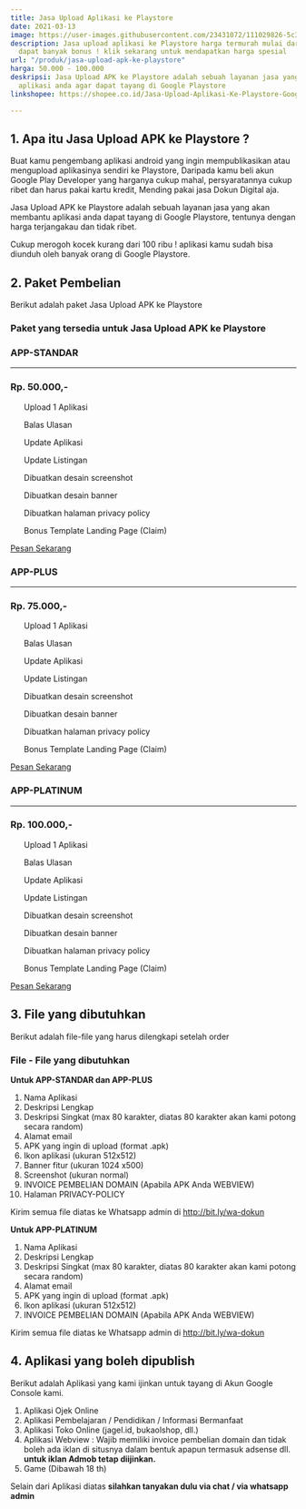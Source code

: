 ```yaml
---
title: Jasa Upload Aplikasi ke Playstore
date: 2021-03-13
image: https://user-images.githubusercontent.com/23431072/111029826-5c325b00-8431-11eb-9468-5e284befce00.png
description: Jasa upload aplikasi ke Playstore harga termurah mulai dari 50 ribuan
  dapat banyak bonus ! klik sekarang untuk mendapatkan harga spesial
url: "/produk/jasa-upload-apk-ke-playstore"
harga: 50.000 - 100.000
deskripsi: Jasa Upload APK ke Playstore adalah sebuah layanan jasa yang akan membantu
  aplikasi anda agar dapat tayang di Google Playstore
linkshopee: https://shopee.co.id/Jasa-Upload-Aplikasi-Ke-Playstore-Google-Play-Console-i.8263390.3353433342

---
```

## 1. Apa itu Jasa Upload APK ke Playstore ?

Buat kamu pengembang aplikasi android yang ingin mempublikasikan atau mengupload aplikasinya sendiri ke Playstore, Daripada kamu beli akun Google Play Developer yang harganya cukup mahal, persyaratannya cukup ribet dan harus pakai kartu kredit, Mending pakai jasa Dokun Digital aja.

Jasa Upload APK ke Playstore adalah sebuah layanan jasa yang akan membantu aplikasi anda dapat tayang di Google Playstore, tentunya dengan harga terjangakau dan tidak ribet.

Cukup merogoh kocek kurang dari 100 ribu ! aplikasi kamu sudah bisa diunduh oleh banyak orang di Google Playstore.

## 2. Paket Pembelian

Berikut adalah paket Jasa Upload APK ke Playstore

### Paket yang tersedia untuk Jasa Upload APK ke Playstore

<div class="row mt-5">
  
  <!-- APP STANDAR -->
  <div class="col-md-4 mx-auto mt-3 px-4">
     <div class="card pricing-rates starter-plan text-center shadow rounded-lg border-0">
        <div class="card-body py-3">
          <h3 class="title text-primary">APP-STANDAR</h3>
                 <hr>
                   <h3 class="h3 mb-3 mt-2">Rp. 50.000,-</h3>
                     <ul class="list-unstyled text-left">
                        <p class="text-muted text-feature mb-0"><span class="text-primary h5 mr-2"><i class="uim uim-check-circle"></i></span></i>Upload 1 Aplikasi</p>
                        <p class="text-muted text-feature mb-0"><span class="text-danger h5 mr-2"><i class="uim uim-exclamation-circle"></i></span></i>Balas Ulasan</p>
                        <p class="text-muted text-feature mb-0"><span class="text-danger h5 mr-2"><i class="uim uim-exclamation-circle"></i></span></i>Update Aplikasi</p>
                        <p class="text-muted text-feature mb-0"><span class="text-danger h5 mr-2"><i class="uim uim-exclamation-circle"></i></span></i>Update Listingan</p>
                        <p class="text-muted text-feature mb-0"><span class="text-danger h5 mr-2"><i class="uim uim-exclamation-circle"></i></span></i>Dibuatkan desain screenshot</p>
                        <p class="text-muted text-feature mb-0"><span class="text-danger h5 mr-2"><i class="uim uim-exclamation-circle"></i></span></i>Dibuatkan desain banner</p>
                        <p class="text-muted text-feature mb-0"><span class="text-danger h5 mr-2"><i class="uim uim-exclamation-circle"></i></span></i>Dibuatkan halaman privacy policy</p>
                        <p class="text-muted text-feature mb-0"><span class="text-danger h5 mr-2"><i class="uim uim-exclamation-circle"></i></span></i>Bonus Template Landing Page (Claim)</p>
                        </ul>
           <a href="https://api.whatsapp.com/send?phone=6285156190575&text=Halo%20Dokun%20Digital%2C%20Saya%20ingin%20membeli%20*Jasa%20Upload%20Aplikasi%20ke%20Playstore%20APP-STANDAR*%2C%20Terimakasih." class="btn btn-primary btn-block btn-lg mt-2 text-order">Pesan Sekarang</a>
        </div>
      </div>
    </div>

  <!-- APP PLUS -->
  <div class="col-md-4 mx-auto mt-3 px-4">
     <div class="card pricing-rates starter-plan text-center shadow rounded-lg border-0">
        <div class="card-body py-3">
          <h3 class="title text-primary">APP-PLUS</h3>
                 <hr>
                   <h3 class="h3 mb-3 mt-2">Rp. 75.000,-</h3>
                     <ul class="list-unstyled text-left">
                        <p class="text-muted text-feature mb-0"><span class="text-primary h5 mr-2"><i class="uim uim-check-circle"></i></span></i>Upload 1 Aplikasi</p>
                        <p class="text-muted text-feature mb-0"><span class="text-primary h5 mr-2"><i class="uim uim-check-circle"></i></span></i>Balas Ulasan</p>
                        <p class="text-muted text-feature mb-0"><span class="text-danger h5 mr-2"><i class="uim uim-exclamation-circle"></i></span></i>Update Aplikasi</p>
                        <p class="text-muted text-feature mb-0"><span class="text-danger h5 mr-2"><i class="uim uim-exclamation-circle"></i></span></i>Update Listingan</p>
                        <p class="text-muted text-feature mb-0"><span class="text-danger h5 mr-2"><i class="uim uim-exclamation-circle"></i></span></i>Dibuatkan desain screenshot</p>
                        <p class="text-muted text-feature mb-0"><span class="text-danger h5 mr-2"><i class="uim uim-exclamation-circle"></i></span></i>Dibuatkan desain banner</p>
                        <p class="text-muted text-feature mb-0"><span class="text-danger h5 mr-2"><i class="uim uim-exclamation-circle"></i></span></i>Dibuatkan halaman privacy policy</p>
                        <p class="text-muted text-feature mb-0"><span class="text-danger h5 mr-2"><i class="uim uim-exclamation-circle"></i></span></i>Bonus Template Landing Page (Claim)</p>
                        </ul>
           <a href="https://api.whatsapp.com/send?phone=6285156190575&text=Halo%20Dokun%20Digital%2C%20Saya%20ingin%20membeli%20*Jasa%20Upload%20Aplikasi%20ke%20Playstore%20APP-PLUS*%2C%20Terimakasih." class="btn btn-primary btn-block btn-lg   mt-2 text-order">Pesan Sekarang</a>
        </div>
      </div>
    </div>

  <!-- APP PLATINUM -->
  <div class="col-md-4 mx-auto mt-3 px-4">
     <div class="card pricing-rates starter-plan text-center shadow rounded-lg border-0">
        <div class="card-body py-3">
          <h3 class="title text-primary">APP-PLATINUM</h3>
                 <hr>
                   <h3 class="h3 mb-3 mt-2">Rp. 100.000,-</h3>
                     <ul class="list-unstyled text-left">
                        <p class="text-muted text-feature mb-0"><span class="text-primary h5 mr-2"><i class="uim uim-check-circle"></i></span></i>Upload 1 Aplikasi</p>
                        <p class="text-muted text-feature mb-0"><span class="text-primary h5 mr-2"><i class="uim uim-check-circle"></i></span></i>Balas Ulasan</p>
                        <p class="text-muted text-feature mb-0"><span class="text-primary h5 mr-2"><i class="uim uim-check-circle"></i></span></i>Update Aplikasi</p>
                        <p class="text-muted text-feature mb-0"><span class="text-primary h5 mr-2"><i class="uim uim-check-circle"></i></span></i>Update Listingan</p>
                        <p class="text-muted text-feature mb-0"><span class="text-primary h5 mr-2"><i class="uim uim-check-circle"></i></span></i>Dibuatkan desain screenshot</p>
                        <p class="text-muted text-feature mb-0"><span class="text-primary h5 mr-2"><i class="uim uim-check-circle"></i></span></i>Dibuatkan desain banner</p>
                        <p class="text-muted text-feature mb-0"><span class="text-primary h5 mr-2"><i class="uim uim-check-circle"></i></span></i>Dibuatkan halaman privacy policy</p>
                        <p class="text-muted text-feature mb-0"><span class="text-primary h5 mr-2"><i class="uim uim-check-circle"></i></span></i>Bonus Template Landing Page (Claim)</p>
                        </ul>
           <a href="https://api.whatsapp.com/send?phone=6285156190575&text=Halo%20Dokun%20Digital%2C%20Saya%20ingin%20membeli%20*Jasa%20Upload%20Aplikasi%20ke%20Playstore%20APP-PLATINUM*%2C%20Terimakasih." class="btn btn-primary btn-block btn-lg   mt-2 text-order">Pesan Sekarang</a>
        </div>
      </div>
    </div>


<!--<div class="col-md-4"> 
<div class="card">
<div class="card-body">
<h5 class="card-title">APP-STANDAR</h5>
<ul>
<li>Upload 1 Aplikasi</li>
<li><s>Balas ulasan</s></li>
<li><s>Update aplikasi (via admin)</s></li>
<li><s>Update listingan (deskripsi, screenshot, icon, dll.)</s></li>
<li><s>Di buatkan desain screenshot</s></li>
<li><s>Di buatkan desain banner</s></li>
<li><s>Di buatkan halaman privacy policy</s></li>
<li><s>Bonus Template Landing Page</s></li>
</ul>
</div>
</div>
</div>

<div class="col-md-4"> 
<div class="card">
<div class="card-body">
<h5 class="card-title">APP-PLUS</h5>
<ul>
<li>Upload 1 Aplikasi</li>
<li>Balas ulasan</li>
<li><s>Update aplikasi (via admin)</s></li>
<li><s>Update listingan (deskripsi, screenshot, icon, dll.)</s></li>
<li><s>Di buatkan desain screenshot</s></li>
<li><s>Di buatkan desain banner</s></li>
<li><s>Di buatkan halaman privacy policy</s></li>
<li><s>Bonus Template Landing Page</s></li>
</ul>
</div>
</div>
</div>

<div class="col-md-4"> 
<div class="card">
<div class="card-body">
<h5 class="card-title">APP-PLATINUM</h5>
<ul>
<li>Upload 1 Aplikasi</li>
<li>Balas ulasan</li>
<li>Update aplikasi (via admin)</li>
<li>Update listingan (deskripsi, screenshot, icon, dll.)</li>
<li>Di buatkan desain screenshot</li>
<li>Di buatkan desain banner</li>
<li>Di buatkan halaman privacy policy</li>
<li>Bonus Template Landing Page</li>
</ul>
</div>
</div>
</div> -->

<!-- <div class="col-md-3"> <!-- APP-MAX
<div class="card">
<div class="card-body">
<h5 class="card-title">APP-MAX</h5>
<ul>
<li>Upload 1 Aplikasi</li>
<li>Balas ulasan</li>
<li>Update aplikasi (via admin)</li>
<li>Update listingan (deskripsi, screenshot, icon, dll.)</li>
<li>Di buatkan desain screenshot</li>
<li>Di buatkan desain banner</li>
<li>Di buatkan halaman privacy policy</li>
<li>Bonus Template Landing Page</li>
</ul>
</div>
</div>
</div>-->

</div>

## 3. File yang dibutuhkan

Berikut adalah file-file yang harus dilengkapi setelah order

### File - File yang dibutuhkan

**Untuk APP-STANDAR dan APP-PLUS**

 1. Nama Aplikasi
 2. Deskripsi Lengkap
 3. Deskripsi Singkat (max 80 karakter, diatas 80 karakter akan kami potong secara random)
 4. Alamat email
 5. APK yang ingin di upload (format .apk)
 6. Ikon aplikasi (ukuran 512x512)
 7. Banner fitur (ukuran 1024 x500)
 8. Screenshot (ukuran normal)
 9. INVOICE PEMBELIAN DOMAIN (Apabila APK Anda WEBVIEW)
10. Halaman PRIVACY-POLICY

Kirim semua file diatas ke Whatsapp admin di http://bit.ly/wa-dokun

**Untuk APP-PLATINUM**

1. Nama Aplikasi
2. Deskripsi Lengkap
3. Deskripsi Singkat (max 80 karakter, diatas 80 karakter akan kami potong secara random)
4. Alamat email
5. APK yang ingin di upload (format .apk)
6. Ikon aplikasi (ukuran 512x512)
7. INVOICE PEMBELIAN DOMAIN (Apabila APK Anda WEBVIEW)

Kirim semua file diatas ke Whatsapp admin di http://bit.ly/wa-dokun

## 4. Aplikasi yang boleh dipublish

Berikut adalah Aplikasi yang kami ijinkan untuk tayang di Akun Google Console kami.

1. Aplikasi Ojek Online
2. Aplikasi Pembelajaran / Pendidikan / Informasi Bermanfaat
3. Aplikasi Toko Online (jagel.id, bukaolshop, dll.)
4. Aplikasi Webview : Wajib memiliki invoice pembelian domain dan tidak boleh ada iklan di situsnya dalam bentuk apapun termasuk adsense dll. **untuk iklan Admob tetap diijinkan.**
5. Game (Dibawah 18 th)

Selain dari Aplikasi diatas **silahkan tanyakan dulu via chat / via whatsapp admin**
